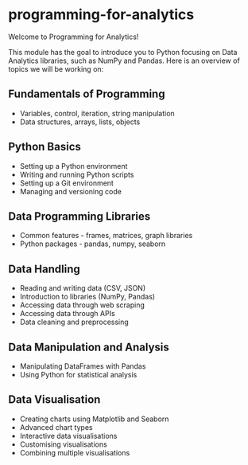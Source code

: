 # programming-for-analytics
Welcome to Programming for Analytics!

This module has the goal to introduce you to Python focusing on Data Analytics libraries, such as NumPy and Pandas. Here is an overview of topics we will be working on:

## Fundamentals of Programming
- Variables, control, iteration, string manipulation
- Data structures, arrays, lists, objects

## Python Basics
- Setting up a Python environment
- Writing and running Python scripts
- Setting up a Git environment
- Managing and versioning code

## Data Programming Libraries
- Common features - frames, matrices, graph libraries
- Python packages - pandas, numpy, seaborn

## Data Handling
- Reading and writing data (CSV, JSON)
- Introduction to libraries (NumPy, Pandas)
- Accessing data through web scraping
- Accessing data through APIs
- Data cleaning and preprocessing

## Data Manipulation and Analysis
- Manipulating DataFrames with Pandas
- Using Python for statistical analysis

## Data Visualisation
- Creating charts using Matplotlib and Seaborn
- Advanced chart types
- Interactive data visualisations
- Customising visualisations
- Combining multiple visualisations